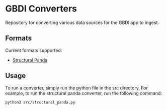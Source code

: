 # GBDI Converters

Repository for converting various data sources for the GBDI app to ingest.

## Formats

Current formats supported:

- [Structural Panda](/src/structural_panda.py)

## Usage

To run a converter, simply run the python file in the src directory. For example, to run the structural panda converter,
run the following command:

```
python3 src/structural_panda.py
```